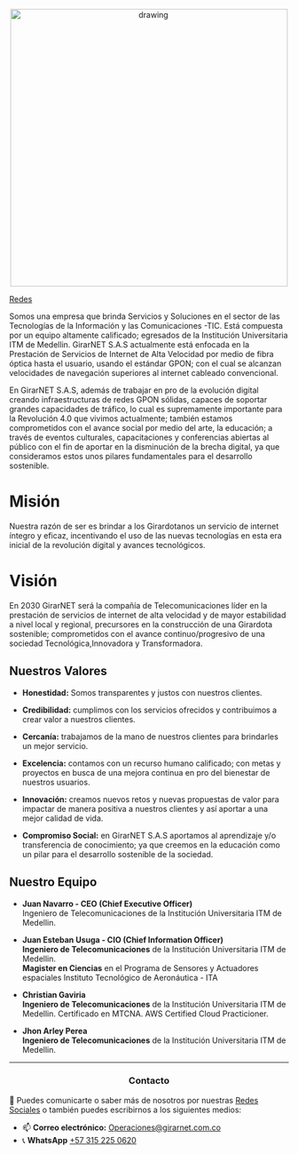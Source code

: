   <p align="center">
    <img src="https://drive.google.com/uc?export=view&id=1IOfE1dKrdg5ScKsoBxPqvmS-VMbQaKjb" alt="drawing" width="500"/>
  </p>
  
[Redes](https://linktr.ee/girarnet)

Somos una empresa que brinda Servicios y Soluciones en el sector de las Tecnologías de la Información y las Comunicaciones -TIC. Está compuesta por un equipo altamente calificado; egresados de la Institución Universitaria ITM de Medellin. GirarNET S.A.S actualmente está enfocada en la Prestación de Servicios de Internet de Alta Velocidad por medio de fibra óptica hasta el usuario, usando el estándar GPON; con el cual se alcanzan velocidades de navegación superiores al internet cableado convencional.

En GirarNET S.A.S, además de trabajar en pro de la evolución digital creando infraestructuras de redes GPON sólidas, capaces de soportar grandes capacidades de tráfico, lo cual es supremamente importante para la Revolución 4.0 que vivimos actualmente; también estamos comprometidos con el avance social por medio del arte, la educación; a través de eventos culturales, capacitaciones y conferencias abiertas al público con el fin de aportar en la disminución de la brecha digital, ya que consideramos estos unos pilares fundamentales para el desarrollo sostenible.

<p align="center">
  <h1>Misión</h1>
</p>


Nuestra razón de ser es brindar a los Girardotanos un servicio de internet íntegro y eficaz, incentivando el uso de las nuevas tecnologías en esta era inicial de la revolución digital y avances tecnológicos.

<p align="center">
  <h1>Visión</h1>
</p>

En 2030 GirarNET será la compañía de Telecomunicaciones líder en la prestación de servicios de internet de alta velocidad y de mayor estabilidad a nivel local y regional, precursores en la construcción de una Girardota sostenible; comprometidos con el avance continuo/progresivo de una sociedad Tecnológica,Innovadora y Transformadora.

<p align="center">
  <h2>Nuestros Valores</h2>
</p>

- **Honestidad:** Somos transparentes y justos con nuestros clientes.

- **Credibilidad:** cumplimos con los servicios ofrecidos y contribuimos a crear valor a nuestros clientes.

- **Cercanía:** trabajamos de la mano de nuestros clientes para brindarles un mejor servicio.

- **Excelencia:** contamos con un recurso humano calificado; con metas y proyectos en busca de una mejora continua en pro del bienestar de nuestros usuarios.

- **Innovación:** creamos nuevos retos y nuevas propuestas de valor para impactar de manera positiva a nuestros clientes y así aportar a una mejor calidad de vida.

- **Compromiso Social:** en GirarNET S.A.S aportamos al aprendizaje y/o transferencia de conocimiento; ya que creemos en la educación como un pilar para el desarrollo sostenible de la sociedad.

<p align="center">
  <h2>Nuestro Equipo</h2>
</p>


- **Juan Navarro - CEO (Chief Executive Officer)**\
  Ingeniero de Telecomunicaciones de la Institución Universitaria ITM de Medellin.
  
- **Juan Esteban Usuga - CIO (Chief Information Officer)**\
  **Ingeniero de Telecomunicaciones** de la Institución Universitaria ITM de Medellin.\
  **Magister en Ciencias** en el Programa de Sensores y Actuadores espaciales Instituto Tecnológico de Aeronáutica - ITA

- **Christian Gaviria**\
  **Ingeniero de Telecomunicaciones** de la Institución Universitaria ITM de Medellin.
  Certificado en MTCNA. AWS Certified Cloud Practicioner.

- **Jhon Arley Perea**\
  **Ingeniero de Telecomunicaciones** de la Institución Universitaria ITM de Medellin.

 
---

<h3 align="center">Contacto</h3>

💬 Puedes comunicarte o saber más de nosotros por nuestras [Redes Sociales](https://linktr.ee/girarnet) o también puedes escribirnos a los siguientes medios:

* :mailbox: **Correo electrónico:** Operaciones@girarnet.com.co
* :telephone_receiver: **WhatsApp** [+57 315 225 0620](https://wa.me/573152250620)



<!--

Here are some ideas to get you started:

- 🔭 I’m currently working on ...
- 🌱 I’m currently learning ...
- 👯 I’m looking to collaborate on ...
- 🤔 I’m looking for help with ...
- 💬 Ask me about ...
- 📫 How to reach me: ...
- 😄 Pronouns: ...
- ⚡ Fun fact: ...

-->
